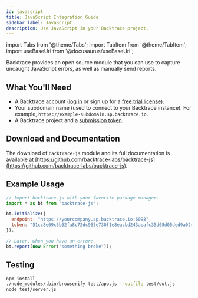 ```yaml
---
id: javascript
title: JavaScript Integration Guide
sidebar_label: JavaScript
description: Use JavaScript in your Backtrace project.
---
```


import Tabs from '@theme/Tabs';
import TabItem from '@theme/TabItem';
import useBaseUrl from '@docusaurus/useBaseUrl';

Backtrace provides an open source module that you can use to capture uncaught JavaScript errors, as well as manually send reports.

## What You'll Need

- A Backtrace account ([log in](https://backtrace.io/login) or sign up for a [free trial license](https://backtrace.io/sign-up)).
- Your subdomain name (used to connect to your Backtrace instance). For example, `https://example-subdomain.sp.backtrace.io`.
- A Backtrace project and a [submission token](/error-reporting/project-setup/submission-url).

## Download and Documentation

The download of `backtrace-js` module and its full documentation is available at [https://github.com/backtrace-labs/backtrace-js](https://github.com/backtrace-labs/backtrace-js).

## Example Usage

```javascript
// Import backtrace-js with your favorite package manager.
import * as bt from 'backtrace-js';

bt.initialize({
  endpoint: "https://yourcompany.sp.backtrace.io:6098",
  token: "51cc8e69c5b62fa8c72dc963e730f1e8eacbd243aeafc35d08d05ded9a024121"
});

// Later, when you have an error:
bt.report(new Error("something broke"));
```

## Testing

```bash
npm install
./node_modules/.bin/browserify test/app.js --outfile test/out.js
node test/server.js
```

